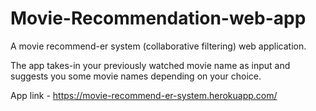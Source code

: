 # Movie-Recommendation-web-app
A movie recommend-er system (collaborative filtering) web application.

The app takes-in your previously watched movie name as input and suggests you some movie names depending on your choice.

App link - https://movie-recommend-er-system.herokuapp.com/
